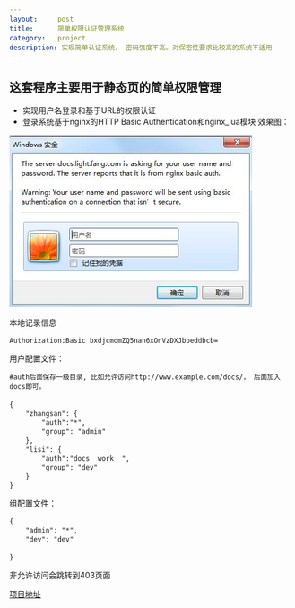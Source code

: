 ```yaml
---
layout:     post
title:      简单权限认证管理系统
category:   project
description: 实现简单认证系统， 密码强度不高。对保密性要求比较高的系统不适用
---
```



## 这套程序主要用于静态页的简单权限管理

- 实现用户名登录和基于URL的权限认证
- 登录系统基于nginx的HTTP Basic Authentication和nginx_lua模块
效果图：

![image](/images/sams/sams1.jpg)

本地记录信息


```
Authorization:Basic bxdjcmdmZQ5nan6xOnVzDXJbbeddbcb=
```



用户配置文件：

```
#auth后面保存一级目录, 比如允许访问http://www.example.com/docs/， 后面加入docs即可。

{
    "zhangsan": {
        "auth":"*",
        "group": "admin"
    },
    "lisi": {
        "auth":"docs  work  ",
        "group": "dev"
    }
}
```



组配置文件：


```
{
    "admin": "*",
    "dev": "dev"

}
```


非允许访问会跳转到403页面


[项目地址](https://github.com/ahwind/sams)
